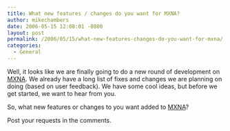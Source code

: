 ```yaml
---
title: What new features / changes do you want for MXNA?
author: mikechambers
date: 2006-05-15 12:08:01 -0800
layout: post
permalink: /2006/05/15/what-new-features-changes-do-you-want-for-mxna/
categories:
  - General
---
```



Well, it looks like we are finally going to do a new round of development on [MXNA][1]. We already have a long list of fixes and changes we are planning on doing (based on user feedback). We have some cool ideas, but before we get started, we want to hear from you.

So, what new features or changes to you want added to [MXNA][1]?

Post your requests in the comments.

 [1]: http://weblogs.macromedia.com/mxna/